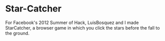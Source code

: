 Star-Catcher
============

For Facebook's 2012 Summer of Hack, LuisBosquez and I made StarCatcher, a browser game in which you click the stars before the fall to the ground.
